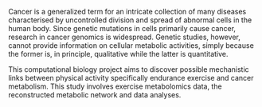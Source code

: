 Cancer is a generalized term for an intricate collection of many diseases characterised by uncontrolled division and spread of abnormal cells in the human body. Since genetic mutations in cells primarily cause cancer, research in cancer genomics is widespread. 
Genetic studies, however, cannot provide information on cellular metabolic activities, simply because the former is, in principle, qualitative while the latter is quantitative. 

This computational biology project aims to discover possible mechanistic links between physical activity specifically endurance exercise and cancer metabolism. This study involves exercise metabolomics data, the reconstructed metabolic network and data analyses.
